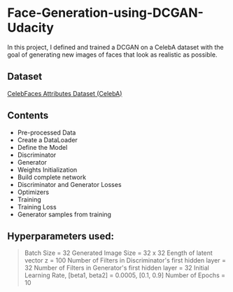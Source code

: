 # Face-Generation-using-DCGAN-Udacity
In this project, I defined and trained a DCGAN on a CelebA dataset with the goal of  generating new images of faces that look as realistic as possible.

## Dataset

[CelebFaces Attributes Dataset (CelebA)](https://s3.amazonaws.com/video.udacity-data.com/topher/2018/November/5be7eb6f_processed-celeba-small/processed-celeba-small.zip)

## Contents
- Pre-processed Data
- Create a DataLoader
- Define the Model
- Discriminator
- Generator
-  Weights Initialization
-  Build complete network
- Discriminator and Generator Losses
- Optimizers
- Training
- Training Loss 
- Generator samples from training

## Hyperparameters used:
> Batch Size = 32
> Generated Image Size = 32 x 32
> Eength of latent vector z = 100
> Number of Filters in Discriminator's first hidden layer = 32
> Number of Filters in Generator's first hidden layer = 32
> Initial Learning Rate, [beta1, beta2] = 0.0005, [0.1, 0.9]
> Number of Epochs = 10
